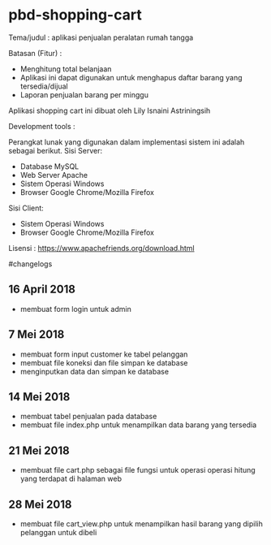 # pbd-shopping-cart

Tema/judul : aplikasi penjualan peralatan rumah tangga

Batasan (Fitur) :
- Menghitung total belanjaan 
- Aplikasi ini dapat digunakan untuk menghapus daftar barang yang tersedia/dijual
- Laporan penjualan barang per minggu

Aplikasi shopping cart ini dibuat oleh Lily Isnaini Astriningsih

Development tools :

Perangkat lunak yang digunakan dalam implementasi sistem ini adalah sebagai berikut.
 Sisi Server: 
- Database MySQL 
- Web Server Apache 
- Sistem Operasi Windows 
- Browser Google Chrome/Mozilla Firefox 

Sisi Client: 
- Sistem Operasi Windows 
- Browser Google Chrome/Mozilla Firefox

Lisensi :
https://www.apachefriends.org/download.html

#changelogs

## 16 April 2018

- membuat form login untuk admin 

## 7 Mei 2018

- membuat form input customer ke tabel pelanggan
- membuat file koneksi dan file simpan ke database 
- menginputkan data dan simpan ke database

## 14 Mei 2018

- membuat tabel penjualan pada database
- membuat file index.php untuk menampilkan data barang yang tersedia

## 21 Mei 2018

- membuat file cart.php sebagai file fungsi untuk operasi operasi hitung yang terdapat di halaman web

## 28 Mei 2018

- membuat file cart_view.php untuk menampilkan hasil barang yang dipilih pelanggan untuk dibeli






